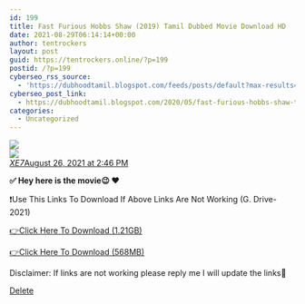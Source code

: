 ```yaml
---
id: 199
title: Fast Furious Hobbs Shaw (2019) Tamil Dubbed Movie Download HD
date: 2021-08-29T06:14:14+00:00
author: tentrockers
layout: post
guid: https://tentrockers.online/?p=199
postid: /?p=199
cyberseo_rss_source:
  - 'https://dubhoodtamil.blogspot.com/feeds/posts/default?max-results=150&start-index=301'
cyberseo_post_link:
  - https://dubhoodtamil.blogspot.com/2020/05/fast-furious-hobbs-shaw-tamil-.html
categories:
  - Uncategorized
---
```

<div class="media_block">
  <img src="https://1.bp.blogspot.com/-77UvTe4JXsQ/XsasDuMGuXI/AAAAAAAABMk/uY-9DTR4KxsNEnzc7yA0pIGXh2MYUHS3gCNcBGAsYHQ/s72-w512-h341-c/images%2B%252850%2529.jpeg" class="media_thumbnail" />
</div>

<div>
  <img src="https://1.bp.blogspot.com/-77UvTe4JXsQ/XsasDuMGuXI/AAAAAAAABMk/uY-9DTR4KxsNEnzc7yA0pIGXh2MYUHS3gCNcBGAsYHQ/w512-h341/images%2B%252850%2529.jpeg" class="ff-og-image-inserted" />
</div>

<div class="comment-header">
  <cite class="user"><a href="https://www.blogger.com/profile/10312936451801991126" rel="nofollow">XE7</a></cite><span class="icon user "></span><span class="datetime secondary-text"><a rel="nofollow" href="https://dubhoodtamil.blogspot.com/2020/05/fast-furious-hobbs-shaw-tamil-.html?showComment=1629969360861#c150494099303168626">August 26, 2021 at 2:46 PM</a></span>
</div>

<p class="comment-content">
  <b>✅ Hey here is the movie😉 ❤️</b>
</p>

❗Use This Links To Download If Above Links Are Not Working (G. Drive- 2021)

<a href="https://bit.ly/3xlYegz" rel="nofollow">👉Click Here To Download (1.21GB)</a>

<a href="https://bit.ly/3uKyn0e" rel="nofollow">👉Click Here To Download (568MB)</a>

Disclaimer: If links are not working please reply me I will update the links🙂

<span class="comment-actions secondary-text"><span class="item-control blog-admin blog-admin pid-1704147977"><a target="_self" href="https://www.blogger.com/delete-comment.g?blogID=127637919235788620&postID=150494099303168626" rel="noopener">Delete</a></span></span>